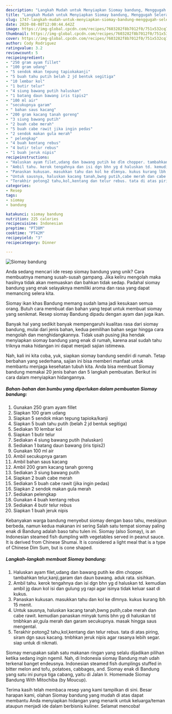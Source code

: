 ```yaml
---
description: "Langkah Mudah untuk Menyiapkan Siomay bandung, Menggugah Selera"
title: "Langkah Mudah untuk Menyiapkan Siomay bandung, Menggugah Selera"
slug: 1747-langkah-mudah-untuk-menyiapkan-siomay-bandung-menggugah-selera
date: 2020-08-08T12:00:44.642Z
image: https://img-global.cpcdn.com/recipes/7603282f8b7012f0/751x532cq70/siomay-bandung-foto-resep-utama.jpg
thumbnail: https://img-global.cpcdn.com/recipes/7603282f8b7012f0/751x532cq70/siomay-bandung-foto-resep-utama.jpg
cover: https://img-global.cpcdn.com/recipes/7603282f8b7012f0/751x532cq70/siomay-bandung-foto-resep-utama.jpg
author: Cody Rodriguez
ratingvalue: 3.2
reviewcount: 5
recipeingredient:
- "250 gram ayam fillet"
- "100 gram udang"
- "5 sendok mkan tepung tapiokakanji"
- "5 buah tahu putih belah 2 jd bentuk segitiga"
- "10 lembar kol"
- "1 butir telur"
- "4 siung bawang putih haluskan"
- "1 batang daun bawang iris tipis2"
- "100 ml air"
- "secukupnya garam"
- " bahan saus kacang"
- "200 gram kacang tanah goreng"
- "3 siung bawang putih"
- "2 buah cabe merah"
- "5 buah cabe rawit jika ingin pedas"
- "2 sendok makan gula merah"
- " pelengkap"
- "4 buah kentang rebus"
- "4 butir telur rebus"
- "1 buah jeruk nipis"
recipeinstructions:
- "Haluskan ayam filet,udang dan bawang putih ke dlm chopper. tambahkan telur,kanji,garam dan daun bawang. aduk rata. sisihkan."
- "Ambil tahu. kerok tengahnya dan isi dgn bhn yg d haluskan td. kemudian ambil jg daun kol isi dan gulung yg rapi agar isinya tidak keluar saat di kukus."
- "Panaskan kukusan. masukkan tahu dan kol ke dlmnya. kukus kurang lbh 15 menit."
- "Untuk sausnya, haluskan kacang tanah,bwng putih,cabe merah dan cabe rawit. kemudian panaskan minyak tumis bhn yg di haluskan td tmbhkan air,gula merah dan garam secukupnya. masak hingga saus mengental."
- "Terakhir potong2 tahu,kol,kentang dan telur rebus. tata di atas piring, siram dgn saus kacang. tmbhkan jeruk nipis agar rasanya lebih segar. siap untuk di nikmati."
categories:
- Resep
tags:
- siomay
- bandung

katakunci: siomay bandung 
nutrition: 225 calories
recipecuisine: Indonesian
preptime: "PT38M"
cooktime: "PT42M"
recipeyield: "3"
recipecategory: Dinner

---
```



![Siomay bandung](https://img-global.cpcdn.com/recipes/7603282f8b7012f0/751x532cq70/siomay-bandung-foto-resep-utama.jpg)

Anda sedang mencari ide resep siomay bandung yang unik? Cara membuatnya memang susah-susah gampang. Jika keliru mengolah maka hasilnya tidak akan memuaskan dan bahkan tidak sedap. Padahal siomay bandung yang enak selayaknya memiliki aroma dan rasa yang dapat memancing selera kita.

Siomay ikan khas Bandung memang sudah lama jadi kesukaan semua orang. Butuh cara membuat dan bahan yang tepat untuk membuat siomay yang senikmat. Resep siomay Bandung dipadu dengan ayam dan juga ikan.

Banyak hal yang sedikit banyak mempengaruhi kualitas rasa dari siomay bandung, mulai dari jenis bahan, kedua pemilihan bahan segar hingga cara mengolah dan menghidangkannya. Tidak usah pusing jika hendak menyiapkan siomay bandung yang enak di rumah, karena asal sudah tahu triknya maka hidangan ini dapat menjadi sajian istimewa.


Nah, kali ini kita coba, yuk, siapkan siomay bandung sendiri di rumah. Tetap berbahan yang sederhana, sajian ini bisa memberi manfaat untuk membantu menjaga kesehatan tubuh kita. Anda bisa membuat Siomay bandung memakai 20 jenis bahan dan 5 langkah pembuatan. Berikut ini cara dalam menyiapkan hidangannya.

<!--inarticleads1-->

##### Bahan-bahan dan bumbu yang diperlukan dalam pembuatan Siomay bandung:

1. Gunakan 250 gram ayam fillet
1. Siapkan 100 gram udang
1. Siapkan 5 sendok mkan tepung tapioka/kanji
1. Siapkan 5 buah tahu putih (belah 2 jd bentuk segitiga)
1. Sediakan 10 lembar kol
1. Siapkan 1 butir telur
1. Sediakan 4 siung bawang putih (haluskan)
1. Sediakan 1 batang daun bawang (iris tipis2)
1. Gunakan 100 ml air
1. Ambil secukupnya garam
1. Ambil  bahan saus kacang
1. Ambil 200 gram kacang tanah goreng
1. Sediakan 3 siung bawang putih
1. Siapkan 2 buah cabe merah
1. Sediakan 5 buah cabe rawit (jika ingin pedas)
1. Siapkan 2 sendok makan gula merah
1. Sediakan  pelengkap
1. Gunakan 4 buah kentang rebus
1. Sediakan 4 butir telur rebus
1. Siapkan 1 buah jeruk nipis


Kebanyakan warga bandung menyebut siomay dengan baso tahu, meskipun berbeda, namun kedua makanan ini sering Salah satu tempat siomay paling enak di Bandung adalah baso tahu tulen ini. Siomay (also Somay), is an Indonesian steamed fish dumpling with vegetables served in peanut sauce. It is derived from Chinese Shumai. It is considered a light meal that is a type of Chinese Dim Sum, but is cone shaped. 

<!--inarticleads2-->

##### Langkah-langkah membuat Siomay bandung:

1. Haluskan ayam filet,udang dan bawang putih ke dlm chopper. tambahkan telur,kanji,garam dan daun bawang. aduk rata. sisihkan.
1. Ambil tahu. kerok tengahnya dan isi dgn bhn yg d haluskan td. kemudian ambil jg daun kol isi dan gulung yg rapi agar isinya tidak keluar saat di kukus.
1. Panaskan kukusan. masukkan tahu dan kol ke dlmnya. kukus kurang lbh 15 menit.
1. Untuk sausnya, haluskan kacang tanah,bwng putih,cabe merah dan cabe rawit. kemudian panaskan minyak tumis bhn yg di haluskan td tmbhkan air,gula merah dan garam secukupnya. masak hingga saus mengental.
1. Terakhir potong2 tahu,kol,kentang dan telur rebus. tata di atas piring, siram dgn saus kacang. tmbhkan jeruk nipis agar rasanya lebih segar. siap untuk di nikmati.


Siomay merupakan salah satu makanan ringan yang selalu dijadikan pilihan ketika sedang ingin ngemil. Nah, di Indonesia siomay Bandung mah udah terkenal banget endeusnya. Indonesian steamed fish dumplings stuffed in bitter melon and tofu, potatoes, cabbages, and. Siomay enak di Bandung yang satu ini punya tiga cabang, yaitu di Jalan Ir. Homemade Siomay Bandung With Mitochiba (by Moucup). 

Terima kasih telah membaca resep yang kami tampilkan di sini. Besar harapan kami, olahan Siomay bandung yang mudah di atas dapat membantu Anda menyiapkan hidangan yang menarik untuk keluarga/teman ataupun menjadi ide dalam berbisnis kuliner. Selamat mencoba!
